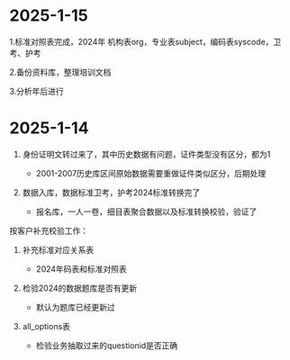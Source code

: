 # 2025-1-15

1.标准对照表完成，2024年 机构表org，专业表subject，编码表syscode，卫考、护考

2.备份资料库，整理培训文档

3.分析年后进行


# 2025-1-14 

1. 身份证明文转过来了，其中历史数据有问题，证件类型没有区分，都为1
   - 2001-2007历史库区间原始数据需要重做证件类似区分，后期处理

2. 数据入库，数据标准卫考，护考2024标准转换完了
   - 报名库，一人一卷，细目表聚合数据以及标准转换校验，验证了


按客户补充校验工作：

1. 补充标准对应关系表
   - 2024年码表和标准对照表

2. 检验2024的数据题库是否有更新
   - 默认为题库已经更新过

3. all_options表
   - 检验业务抽取过来的questionid是否正确


